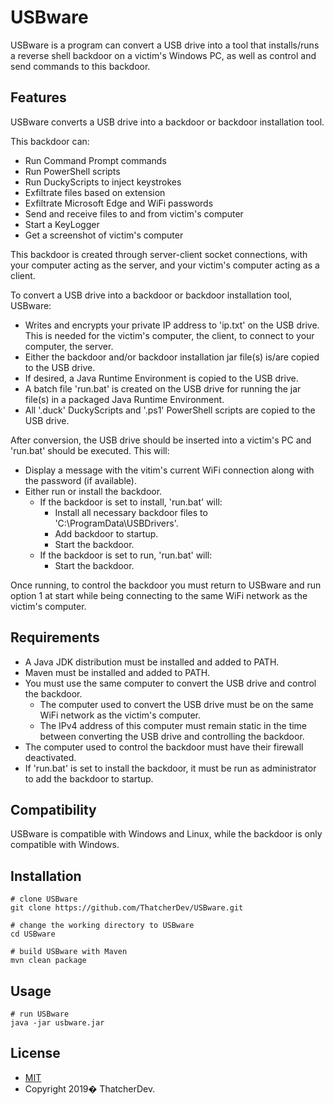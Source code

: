 # USBware
USBware is a program can convert a USB drive into a tool that installs/runs a reverse shell backdoor on a victim's Windows PC, as well as control and send commands to this backdoor.

## Features
USBware converts a USB drive into a backdoor or backdoor installation tool. 

This backdoor can:
- Run Command Prompt commands
- Run PowerShell scripts
- Run DuckyScripts to inject keystrokes
- Exfiltrate files based on extension
- Exfiltrate Microsoft Edge and WiFi passwords
- Send and receive files to and from victim's computer
- Start a KeyLogger
- Get a screenshot of victim's computer

This backdoor is created through server-client socket connections, with your computer acting as the server, and your victim's computer acting as a client.

To convert a USB drive into a backdoor or backdoor installation tool, USBware:
- Writes and encrypts your private IP address to 'ip.txt' on the USB drive. This is needed for the victim's computer, the client, to connect to your computer, the server.
- Either the backdoor and/or backdoor installation jar file(s) is/are copied to the USB drive.
- If desired, a Java Runtime Environment is copied to the USB drive. 
- A batch file 'run.bat' is created on the USB drive for running the jar file(s) in a packaged Java Runtime Environment.
- All '.duck' DuckyScripts and '.ps1' PowerShell scripts are copied to the USB drive.

After conversion, the USB drive should be inserted into a victim's PC and 'run.bat' should be executed. This will:
- Display a message with the vitim's current WiFi connection along with the password (if available).
- Either run or install the backdoor.
  - If the backdoor is set to install, 'run.bat' will:
    - Install all necessary backdoor files to 'C:\ProgramData\USBDrivers'.
    - Add backdoor to startup.
    - Start the backdoor.
  - If the backdoor is set to run, 'run.bat' will:
    - Start the backdoor.

Once running, to control the backdoor you must return to USBware and run option 1 at start while being connecting to the same WiFi network as the victim's computer.

## Requirements
- A Java JDK distribution must be installed and added to PATH.
- Maven must be installed and added to PATH.
- You must use the same computer to convert the USB drive and control the backdoor.
  - The computer used to convert the USB drive must be on the same WiFi network as the victim's computer.
  - The IPv4 address of this computer must remain static in the time between converting the USB drive and controlling the backdoor.
- The computer used to control the backdoor must have their firewall deactivated.
- If 'run.bat' is set to install the backdoor, it must be run as administrator to add the backdoor to startup.

## Compatibility
USBware is compatible with Windows and Linux, while the backdoor is only compatible with Windows.

## Installation
```
# clone USBware
git clone https://github.com/ThatcherDev/USBware.git

# change the working directory to USBware 
cd USBware

# build USBware with Maven
mvn clean package
```

## Usage
```
# run USBware
java -jar usbware.jar
```

## License
- [MIT](https://choosealicense.com/licenses/mit/)
- Copyright 2019� ThatcherDev.